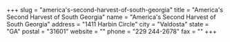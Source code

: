 +++
slug = "america's-second-harvest-of-south-georgia"
title = "America's Second Harvest of South Georgia"
name = "America's Second Harvest of South Georgia"
address = "1411 Harbin Circle"
city = "Valdosta"
state = "GA"
postal = "31601"
website = ""
phone = "229 244-2678"
fax = ""
+++
